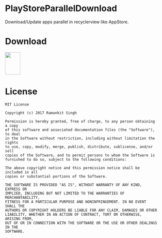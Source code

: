# PlayStoreParallelDownload
Download/Update apps parallel in recyclerview like AppStore.

# Download

<a href="https://raw.githubusercontent.com/webianks/PlayStoreParallelDownload/master/apk/app-debug.apk"><img src="https://github.com/webianks/HatkeMessenger/blob/master/screens/download.png" height="74" width="50"></a>

# License
```
MIT License

Copyright (c) 2017 Ramankit Singh

Permission is hereby granted, free of charge, to any person obtaining a copy
of this software and associated documentation files (the "Software"), to deal
in the Software without restriction, including without limitation the rights
to use, copy, modify, merge, publish, distribute, sublicense, and/or sell
copies of the Software, and to permit persons to whom the Software is
furnished to do so, subject to the following conditions:

The above copyright notice and this permission notice shall be included in all
copies or substantial portions of the Software.

THE SOFTWARE IS PROVIDED "AS IS", WITHOUT WARRANTY OF ANY KIND, EXPRESS OR
IMPLIED, INCLUDING BUT NOT LIMITED TO THE WARRANTIES OF MERCHANTABILITY,
FITNESS FOR A PARTICULAR PURPOSE AND NONINFRINGEMENT. IN NO EVENT SHALL THE
AUTHORS OR COPYRIGHT HOLDERS BE LIABLE FOR ANY CLAIM, DAMAGES OR OTHER
LIABILITY, WHETHER IN AN ACTION OF CONTRACT, TORT OR OTHERWISE, ARISING FROM,
OUT OF OR IN CONNECTION WITH THE SOFTWARE OR THE USE OR OTHER DEALINGS IN THE
SOFTWARE.
```
